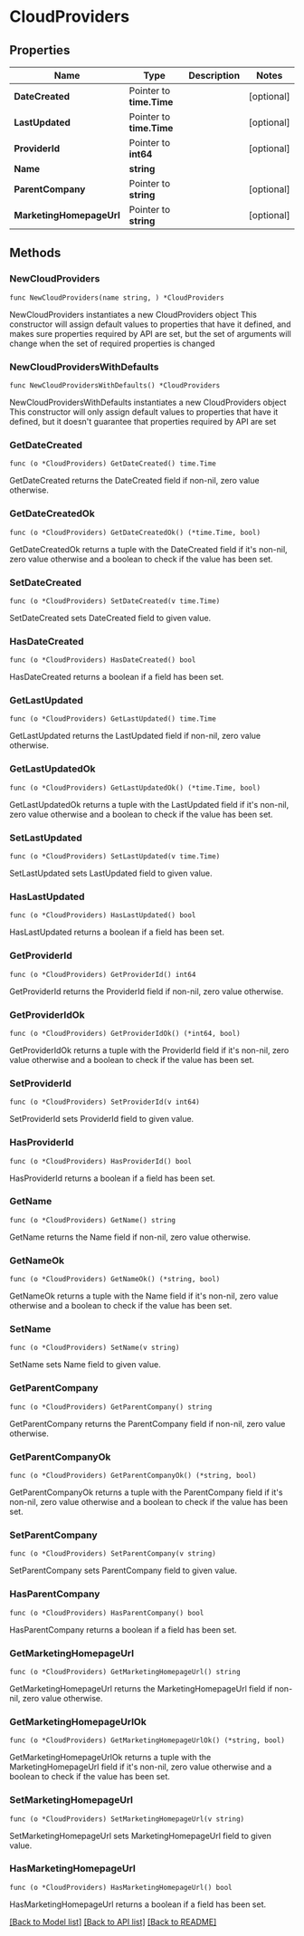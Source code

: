 # CloudProviders

## Properties

Name | Type | Description | Notes
------------ | ------------- | ------------- | -------------
**DateCreated** | Pointer to **time.Time** |  | [optional] 
**LastUpdated** | Pointer to **time.Time** |  | [optional] 
**ProviderId** | Pointer to **int64** |  | [optional] 
**Name** | **string** |  | 
**ParentCompany** | Pointer to **string** |  | [optional] 
**MarketingHomepageUrl** | Pointer to **string** |  | [optional] 

## Methods

### NewCloudProviders

`func NewCloudProviders(name string, ) *CloudProviders`

NewCloudProviders instantiates a new CloudProviders object
This constructor will assign default values to properties that have it defined,
and makes sure properties required by API are set, but the set of arguments
will change when the set of required properties is changed

### NewCloudProvidersWithDefaults

`func NewCloudProvidersWithDefaults() *CloudProviders`

NewCloudProvidersWithDefaults instantiates a new CloudProviders object
This constructor will only assign default values to properties that have it defined,
but it doesn't guarantee that properties required by API are set

### GetDateCreated

`func (o *CloudProviders) GetDateCreated() time.Time`

GetDateCreated returns the DateCreated field if non-nil, zero value otherwise.

### GetDateCreatedOk

`func (o *CloudProviders) GetDateCreatedOk() (*time.Time, bool)`

GetDateCreatedOk returns a tuple with the DateCreated field if it's non-nil, zero value otherwise
and a boolean to check if the value has been set.

### SetDateCreated

`func (o *CloudProviders) SetDateCreated(v time.Time)`

SetDateCreated sets DateCreated field to given value.

### HasDateCreated

`func (o *CloudProviders) HasDateCreated() bool`

HasDateCreated returns a boolean if a field has been set.

### GetLastUpdated

`func (o *CloudProviders) GetLastUpdated() time.Time`

GetLastUpdated returns the LastUpdated field if non-nil, zero value otherwise.

### GetLastUpdatedOk

`func (o *CloudProviders) GetLastUpdatedOk() (*time.Time, bool)`

GetLastUpdatedOk returns a tuple with the LastUpdated field if it's non-nil, zero value otherwise
and a boolean to check if the value has been set.

### SetLastUpdated

`func (o *CloudProviders) SetLastUpdated(v time.Time)`

SetLastUpdated sets LastUpdated field to given value.

### HasLastUpdated

`func (o *CloudProviders) HasLastUpdated() bool`

HasLastUpdated returns a boolean if a field has been set.

### GetProviderId

`func (o *CloudProviders) GetProviderId() int64`

GetProviderId returns the ProviderId field if non-nil, zero value otherwise.

### GetProviderIdOk

`func (o *CloudProviders) GetProviderIdOk() (*int64, bool)`

GetProviderIdOk returns a tuple with the ProviderId field if it's non-nil, zero value otherwise
and a boolean to check if the value has been set.

### SetProviderId

`func (o *CloudProviders) SetProviderId(v int64)`

SetProviderId sets ProviderId field to given value.

### HasProviderId

`func (o *CloudProviders) HasProviderId() bool`

HasProviderId returns a boolean if a field has been set.

### GetName

`func (o *CloudProviders) GetName() string`

GetName returns the Name field if non-nil, zero value otherwise.

### GetNameOk

`func (o *CloudProviders) GetNameOk() (*string, bool)`

GetNameOk returns a tuple with the Name field if it's non-nil, zero value otherwise
and a boolean to check if the value has been set.

### SetName

`func (o *CloudProviders) SetName(v string)`

SetName sets Name field to given value.


### GetParentCompany

`func (o *CloudProviders) GetParentCompany() string`

GetParentCompany returns the ParentCompany field if non-nil, zero value otherwise.

### GetParentCompanyOk

`func (o *CloudProviders) GetParentCompanyOk() (*string, bool)`

GetParentCompanyOk returns a tuple with the ParentCompany field if it's non-nil, zero value otherwise
and a boolean to check if the value has been set.

### SetParentCompany

`func (o *CloudProviders) SetParentCompany(v string)`

SetParentCompany sets ParentCompany field to given value.

### HasParentCompany

`func (o *CloudProviders) HasParentCompany() bool`

HasParentCompany returns a boolean if a field has been set.

### GetMarketingHomepageUrl

`func (o *CloudProviders) GetMarketingHomepageUrl() string`

GetMarketingHomepageUrl returns the MarketingHomepageUrl field if non-nil, zero value otherwise.

### GetMarketingHomepageUrlOk

`func (o *CloudProviders) GetMarketingHomepageUrlOk() (*string, bool)`

GetMarketingHomepageUrlOk returns a tuple with the MarketingHomepageUrl field if it's non-nil, zero value otherwise
and a boolean to check if the value has been set.

### SetMarketingHomepageUrl

`func (o *CloudProviders) SetMarketingHomepageUrl(v string)`

SetMarketingHomepageUrl sets MarketingHomepageUrl field to given value.

### HasMarketingHomepageUrl

`func (o *CloudProviders) HasMarketingHomepageUrl() bool`

HasMarketingHomepageUrl returns a boolean if a field has been set.


[[Back to Model list]](../README.md#documentation-for-models) [[Back to API list]](../README.md#documentation-for-api-endpoints) [[Back to README]](../README.md)


